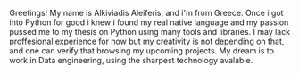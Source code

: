 Greetings! My name is Alkiviadis Aleiferis, and i'm from Greece.
Once i got into Python for good i knew i found my real native language
and my passion pussed me to my thesis on Python using many tools and libraries.
I may lack proffesional experience for now but my creativity is not depending
on that, and one can verify that browsing my upcoming projects.
My dream is to work in Data engineering, using the sharpest technology avalable.
